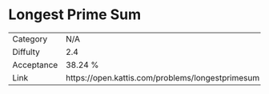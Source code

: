 # Longest Prime Sum

<table>
    <tr>
        <td>Category</td>
        <td>N/A</td>
    </tr>
    <tr>
        <td>Diffulty</td>
        <td>2.4</td>
    </tr>
    <tr>
        <td>Acceptance</td>
        <td>38.24 %</td>
    </tr>
    <tr>
        <td>Link</td>
        <td>https://open.kattis.com/problems/longestprimesum</td>
    </tr>
</table>